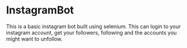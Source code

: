 # InstagramBot

This is a basic instagram bot built using selenium. This can login to your instagram account, get your followers, following and the accounts you might want to unfollow.
